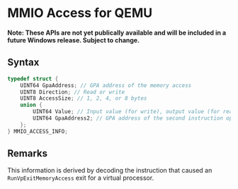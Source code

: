 # MMIO Access for QEMU
**Note: These APIs are not yet publically available and will be included in a future Windows release.  Subject to change.**

## Syntax
```C
typedef struct { 
    UINT64 GpaAddress; // GPA address of the memory access 
    UINT8 Direction; // Read or write 
    UINT8 AccessSize; // 1, 2, 4, or 8 bytes 
    union { 
        UINT64 Value; // Input value (for write), output value (for read) 
        UINT64 GpaAddress2; // GPA address of the second instruction operand 
    }; 
} MMIO_ACCESS_INFO; 
``` 

## Remarks
This information is derived by decoding the instruction that caused an `RunVpExitMemoryAccess` exit for a virtual processor. 